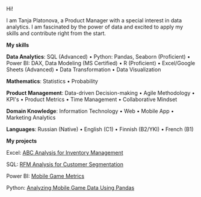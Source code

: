 Hi! 

I am Tanja Platonova, a Product Manager with a special interest in data analytics. I am fascinated by the power of data and excited to apply my skills and contribute right from the start.

**My skills**

**Data Analytics**:  SQL (Advanced) • Python: Pandas, Seaborn (Proficient) • Power BI: DAX, Data Modeling (MS Certified) • R (Proficient) • Excel/Google Sheets (Advanced) • Data Transformation • Data Visualization 

**Mathematics**: Statistics • Probability 

**Product Management**: Data-driven Decision-making • Agile Methodology • KPI's • Product Metrics • Time Management • Collaborative Mindset 

**Domain Knowledge**: Information Technology • Web • Mobile App • Marketing Analytics 

**Languages**: Russian (Native) • English (C1) • Finnish (B2/YKI) • French (B1)

**My projects**

Excel: [ABC Analysis for Inventory Management](https://github.com/redpanda-fi/abc)

SQL: [RFM Analysis for Customer Segmentation](https://github.com/redpanda-fi/rfm_sql)

Power BI: [Mobile Game Metrics](https://github.com/redpanda-fi/PowerBI_NNGame)

Python: [Analyzing Mobile Game Data Using Pandas](https://github.com/redpanda-fi/eda_pandas)
